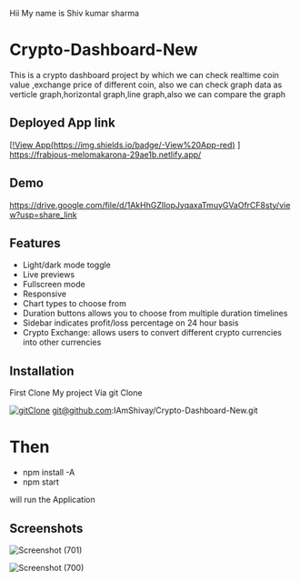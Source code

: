 

Hii My name is Shiv kumar sharma 

# Crypto-Dashboard-New

This is a crypto dashboard project by which we can check realtime coin value ,exchange price of different coin, 
also we can check graph data as verticle graph,horizontal graph,line graph,also we can compare the graph
## Deployed App link

[[!View App(https://img.shields.io/badge/-View%20App-red)](https://frabjous-melomakarona-29ae1b.netlify.app/)
] 
https://frabjous-melomakarona-29ae1b.netlify.app/
## Demo

https://drive.google.com/file/d/1AkHhGZlIopJyqaxaTmuyGVaOfrCF8sty/view?usp=share_link


## Features
- Light/dark mode toggle
- Live previews
- Fullscreen mode
- Responsive
- Chart types to choose from
- Duration buttons allows you to choose from multiple duration timelines
- Sidebar indicates profit/loss percentage on 24 hour basis
- Crypto Exchange: allows users to convert different crypto currencies into other currencies
## Installation
First Clone My project Via git Clone

[![gitClone](https://img.shields.io/badge/-git%20clone-red)](git@github.com:IAmShivay/Crypto-Dashboard-New.git)
git@github.com:IAmShivay/Crypto-Dashboard-New.git
# Then
- npm install -A
- npm start 

will run the Application
## Screenshots

![Screenshot (701)](https://user-images.githubusercontent.com/109723638/209617571-c508914c-7e37-4efa-87ea-18b71fe4a2a8.png)

![Screenshot (700)](https://user-images.githubusercontent.com/109723638/209617579-4646f64e-0c45-4955-aadf-4501ff08ed6c.png)
